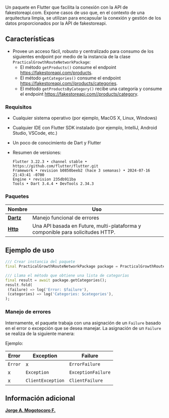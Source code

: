 <!--
This README describes the package. If you publish this package to pub.dev,
this README's contents appear on the landing page for your package.

For information about how to write a good package README, see the guide for
[writing package pages](https://dart.dev/guides/libraries/writing-package-pages).

For general information about developing packages, see the Dart guide for
[creating packages](https://dart.dev/guides/libraries/create-library-packages)
and the Flutter guide for
[developing packages and plugins](https://flutter.dev/developing-packages).
-->

Un paquete en Flutter que facilita la conexión con la API de fakestoreapi.com. Expone casos de uso que, en el contexto de una arquitectura limpia, se utilizan para encapsular la conexión y gestión de los datos proporcionados por la API de fakestoreapi.

## Características

- Provee un acceso fácil, robusto y centralizado para consumo de los siguientes endpoint por medio de la instancia de la clase `PracticalGrowthRouteNetworkPackage`:
  - El método `getProducts()` consume el endpoint https://fakestoreapi.com/products.
  - El método `getCategories()` consume el endpoint https://fakestoreapi.com//products/categories.
  - El método `getProductsByCategory()` recibe una categoría y consume el endpoint https://fakestoreapi.com//products/category.

### Requisitos

- Cualquier sistema operativo (por ejemplo, MacOS X, Linux, Windows)
- Cualquier IDE con Flutter SDK instalado (por ejemplo, IntelliJ, Android Studio, VSCode, etc.)
- Un poco de conocimiento de Dart y Flutter
- Resumen de versiones:

    ```plain
    Flutter 3.22.3 • channel stable • https://github.com/flutter/flutter.git
    Framework • revision b0850beeb2 (hace 3 semanas) • 2024-07-16 21:43:41 -0700
    Engine • revision 235db911ba
    Tools • Dart 3.4.4 • DevTools 2.34.3
    ```

### Paquetes

| Nombre                                                                           | Uso                                                |
| -------------------------------------------------------------------------------- | -------------------------------------------------- |
| [**Dartz**](https://pub.dev/packages/dartz)                                      | Manejo funcional de errores                        |
| [**Http**](https://pub.dev/packages/http)                                        | Una API basada en Future, multi-plataforma y componible para solicitudes HTTP. |

## Ejemplo de uso

```dart
/// Crear instancia del paquete
final PracticalGrowthRouteNetworkPackage package = PracticalGrowthRouteNetworkPackage();

/// Llama el método que obtiene una lista de categorías
final result = await package.getCategories();
result.fold(
 (failure) => log('Error: $failure'),
 (categories) => log('Categories: $categories'),
);
```

### Manejo de errores

Internamente, el paquete trabaja con una asignación de un `Failure` basado en el error o excepción que se desea manejar. La asignación de un `Failure` se realiza de la siguiente manera:

Ejemplo:

| Error   | Exception          | Failure              |
|---------|--------------------|----------------------|
| `Error` | x                  | `ErrorFailure`       |
| x       | `Exception`        | `ExceptionFailure`   |
| x       | `ClientException`  | `ClientFailure`      |

## Información adicional

[**Jorge A. Mogotocoro F.**](https://www.linkedin.com/in/jorgemogotocoro/)
